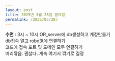 ```yaml
---
layout: post
title: 2025년 3월 28일 금요일
permalink: /2025/03/28/
---
```

**수면** : 3시 ~ 10시
OR_server에 db생성하고 계정만들기<br/>
db접속 열고 robo3t에 연결하기<br/>
코드에 접속 포트 및 도메인 모두 연결하기<br/>
머리깎음. 괜찮다. 계속 여기서 깎기로 결정